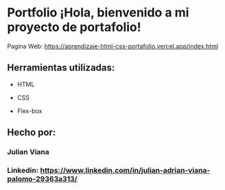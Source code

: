 # Portfolio ¡Hola, bienvenido a mi proyecto de portafolio!


  Pagina Web: https://aprendizaje-html-css-portafolio.vercel.app/index.html 

## Herramientas utilizadas:

* HTML

* CSS

* Flex-box

## Hecho por:

### Julian Viana

### Linkedin: https://www.linkedin.com/in/julian-adrian-viana-palomo-29363a313/
